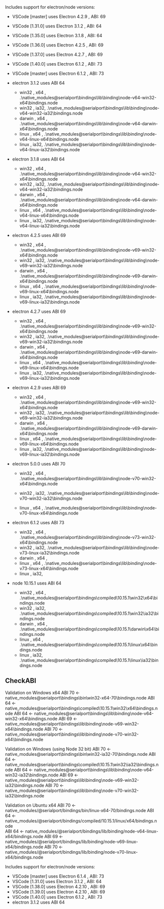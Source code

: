 Includes support for electron/node versions:
* VSCode [master] uses Electron 4.2.9 , ABI: 69
* VSCode [1.31.0] uses Electron 3.1.2 , ABI: 64
* VSCode [1.35.0] uses Electron 3.1.8 , ABI: 64
* VSCode [1.36.0] uses Electron 4.2.5 , ABI: 69
* VSCode [1.37.0] uses Electron 4.2.7 , ABI: 69
* VSCode [1.40.0] uses Electron 6.1.2 , ABI: 73
* VSCode [master] uses Electron 6.1.2 , ABI: 73

* electron 3.1.2 uses ABI 64
   - win32   , x64 , .\native_modules\@serialport\bindings\lib\binding\node-v64-win32-x64\bindings.node
   - win32   , ia32, .\native_modules\@serialport\bindings\lib\binding\node-v64-win32-ia32\bindings.node
   - darwin  , x64 , .\native_modules\@serialport\bindings\lib\binding\node-v64-darwin-x64\bindings.node
   - linux   , x64 , .\native_modules\@serialport\bindings\lib\binding\node-v64-linux-x64\bindings.node
   - linux   , ia32, .\native_modules\@serialport\bindings\lib\binding\node-v64-linux-ia32\bindings.node
* electron 3.1.8 uses ABI 64
   - win32   , x64 , .\native_modules\@serialport\bindings\lib\binding\node-v64-win32-x64\bindings.node
   - win32   , ia32, .\native_modules\@serialport\bindings\lib\binding\node-v64-win32-ia32\bindings.node
   - darwin  , x64 , .\native_modules\@serialport\bindings\lib\binding\node-v64-darwin-x64\bindings.node
   - linux   , x64 , .\native_modules\@serialport\bindings\lib\binding\node-v64-linux-x64\bindings.node
   - linux   , ia32, .\native_modules\@serialport\bindings\lib\binding\node-v64-linux-ia32\bindings.node
* electron 4.2.5 uses ABI 69
   - win32   , x64 , .\native_modules\@serialport\bindings\lib\binding\node-v69-win32-x64\bindings.node
   - win32   , ia32, .\native_modules\@serialport\bindings\lib\binding\node-v69-win32-ia32\bindings.node
   - darwin  , x64 , .\native_modules\@serialport\bindings\lib\binding\node-v69-darwin-x64\bindings.node
   - linux   , x64 , .\native_modules\@serialport\bindings\lib\binding\node-v69-linux-x64\bindings.node
   - linux   , ia32, .\native_modules\@serialport\bindings\lib\binding\node-v69-linux-ia32\bindings.node
* electron 4.2.7 uses ABI 69
   - win32   , x64 , .\native_modules\@serialport\bindings\lib\binding\node-v69-win32-x64\bindings.node
   - win32   , ia32, .\native_modules\@serialport\bindings\lib\binding\node-v69-win32-ia32\bindings.node
   - darwin  , x64 , .\native_modules\@serialport\bindings\lib\binding\node-v69-darwin-x64\bindings.node
   - linux   , x64 , .\native_modules\@serialport\bindings\lib\binding\node-v69-linux-x64\bindings.node
   - linux   , ia32, .\native_modules\@serialport\bindings\lib\binding\node-v69-linux-ia32\bindings.node
* electron 4.2.9 uses ABI 69
   - win32   , x64 , .\native_modules\@serialport\bindings\lib\binding\node-v69-win32-x64\bindings.node
   - win32   , ia32, .\native_modules\@serialport\bindings\lib\binding\node-v69-win32-ia32\bindings.node
   - darwin  , x64 , .\native_modules\@serialport\bindings\lib\binding\node-v69-darwin-x64\bindings.node
   - linux   , x64 , .\native_modules\@serialport\bindings\lib\binding\node-v69-linux-x64\bindings.node
   - linux   , ia32, .\native_modules\@serialport\bindings\lib\binding\node-v69-linux-ia32\bindings.node

* electron 5.0.0 uses ABI 70
   - win32   , x64 , .\native_modules\@serialport\bindings\lib\binding\node-v70-win32-x64\bindings.node
   - win32   , ia32, .\native_modules\@serialport\bindings\lib\binding\node-v70-win32-ia32\bindings.node

   - linux   , x64 , .\native_modules\@serialport\bindings\lib\binding\node-v70-linux-x64\bindings.node

* electron 6.1.2 uses ABI 73
   - win32   , x64 , .\native_modules\@serialport\bindings\lib\binding\node-v73-win32-x64\bindings.node
   - win32   , ia32, .\native_modules\@serialport\bindings\lib\binding\node-v73-linux-ia32\bindings.node
   - darwin  , x64 , <Missing>
   - linux   , x64 , .\native_modules\@serialport\bindings\lib\binding\node-v73-linux-x64\bindings.node
   - linux   , ia32, <Missing>


* node 10.15.1 uses ABI 64
   - win32   , x64 , .\native_modules\@serialport\bindings\compiled\10.15.1\win32\x64\bindings.node
   - win32   , ia32, .\native_modules\@serialport\bindings\compiled\10.15.1\win32\ia32\bindings.node
   - darwin  , x64 , .\native_modules\@serialport\bindings\compiled\10.15.1\darwin\x64\bindings.node
   - linux   , x64 , .\native_modules\@serialport\bindings\compiled\10.15.1\linux\x64\bindings.node
   - linux   , ia32, .\native_modules\@serialport\bindings\compiled\10.15.1\linux\ia32\bindings.node


## CheckABI 

Validation on Windows x64
    ABI 70 <- native_modules\@serialport\bindings\bin\win32-x64-70\bindings.node
    ABI 64 <- native_modules\@serialport\bindings\compiled\10.15.1\win32\x64\bindings.node
    ABI 64 <- native_modules\@serialport\bindings\lib\binding\node-v64-win32-x64\bindings.node
    ABI 69 <- native_modules\@serialport\bindings\lib\binding\node-v69-win32-x64\bindings.node
    ABI 70 <- native_modules\@serialport\bindings\lib\binding\node-v70-win32-x64\bindings.node

Validation on Windows (using Node 32 bit)
    ABI 70 <- native_modules\@serialport\bindings\bin\win32-ia32-70\bindings.node
    ABI 64 <- native_modules\@serialport\bindings\compiled\10.15.1\win32\ia32\bindings.node
    ABI 64 <- native_modules\@serialport\bindings\lib\binding\node-v64-win32-ia32\bindings.node
    ABI 69 <- native_modules\@serialport\bindings\lib\binding\node-v69-win32-ia32\bindings.node
    ABI 70 <- native_modules\@serialport\bindings\lib\binding\node-v70-win32-ia32\bindings.node

Validation on Ubuntu x64
    ABI 70 <- native_modules/@serialport/bindings/bin/linux-x64-70/bindings.node
    ABI 64 <- native_modules/@serialport/bindings/compiled/10.15.1/linux/x64/bindings.node    
    ABI 64 <- native_modules/@serialport/bindings/lib/binding/node-v64-linux-x64/bindings.node
    ABI 69 <- native_modules/@serialport/bindings/lib/binding/node-v69-linux-x64/bindings.node
    ABI 70 <- native_modules/@serialport/bindings/lib/binding/node-v70-linux-x64/bindings.node

Includes support for electron/node versions:
* VSCode [master] uses Electron 6.1.4 , ABI: 73
* VSCode [1.31.0] uses Electron 3.1.2 , ABI: 64
* VSCode [1.38.0] uses Electron 4.2.10 , ABI: 69
* VSCode [1.39.0] uses Electron 4.2.10 , ABI: 69
* VSCode [1.40.0] uses Electron 6.1.2 , ABI: 73
* electron 3.1.2 uses ABI 64
